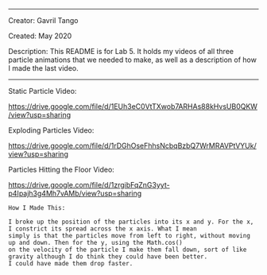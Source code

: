 -------
Creator: Gavril Tango

Created: May 2020

Description: This README is for Lab 5. It holds my videos of all three particle animations that we needed to make, as well as
a description of how I made the last video.

-------

Static Particle Video:

https://drive.google.com/file/d/1EUh3eC0VtTXwob7ARHAs88kHvsUB0QKW/view?usp=sharing


Exploding Particles Video:

https://drive.google.com/file/d/1rDGhOseFhhsNcbqBzbQ7WrMRAVPtVYUk/view?usp=sharing


Particles Hitting the Floor Video:

https://drive.google.com/file/d/1zrgibFqZnG3yyt-p4Ipajh3g4Mh7vAMb/view?usp=sharing

    How I Made This:
    
    I broke up the position of the particles into its x and y. For the x, I constrict its spread across the x axis. What I mean
    simply is that the particles move from left to right, without moving up and down. Then for the y, using the Math.cos()
    on the velocity of the particle I make them fall down, sort of like gravity although I do think they could have been better.
    I could have made them drop faster. 

